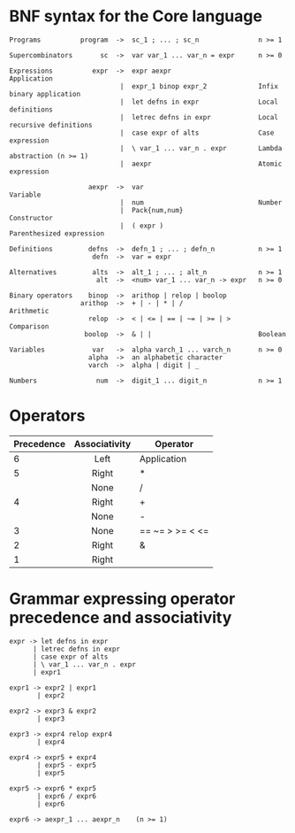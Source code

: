 # BNF syntax for the Core language

```
Programs          program  ->  sc_1 ; ... ; sc_n               n >= 1

Supercombinators       sc  ->  var var_1 ... var_n = expr      n >= 0

Expressions          expr  ->  expr aexpr                      Application
                            |  expr_1 binop expr_2             Infix binary application
                            |  let defns in expr               Local definitions
                            |  letrec defns in expr            Local recursive definitions
                            |  case expr of alts               Case expression
                            |  \ var_1 ... var_n . expr        Lambda abstraction (n >= 1)
                            |  aexpr                           Atomic expression

                    aexpr  ->  var                             Variable
                            |  num                             Number
                            |  Pack{num,num}                   Constructor
                            |  ( expr )                        Parenthesized expression

Definitions         defns  ->  defn_1 ; ... ; defn_n           n >= 1
                     defn  ->  var = expr

Alternatives         alts  ->  alt_1 ; ... ; alt_n             n >= 1
                      alt  ->  <num> var_1 ... var_n -> expr   n >= 0

Binary operators    binop  ->  arithop | relop | boolop
                  arithop  ->  + | - | * | /                   Arithmetic
                    relop  ->  < | <= | == | ~= | >= | >       Comparison
                   boolop  ->  & | |                           Boolean

Variables            var   ->  alpha varch_1 ... varch_n       n >= 0
                    alpha  ->  an alphabetic character
                    varch  ->  alpha | digit | _

Numbers               num  ->  digit_1 ... digit_n             n >= 1
```

# Operators

| Precedence | Associativity | Operator        |
| ---------- |:-------------:| --------------- |
| 6          | Left          | Application     |
| 5          | Right         | *               |
|            | None          | /               |
| 4          | Right         | +               |
|            | None          | -               |
| 3          | None          | == ~= > >= < <= |
| 2          | Right         | &               |
| 1          | Right         | |               |


# Grammar expressing operator precedence and associativity

```
expr -> let defns in expr
      | letrec defns in expr
      | case expr of alts
      | \ var_1 ... var_n . expr
      | expr1

expr1 -> expr2 | expr1
       | expr2

expr2 -> expr3 & expr2
       | expr3

expr3 -> expr4 relop expr4
       | expr4

expr4 -> expr5 + expr4
       | expr5 - expr5
       | expr5

expr5 -> expr6 * expr5
       | expr6 / expr6
       | expr6

expr6 -> aexpr_1 ... aexpr_n    (n >= 1)
```
